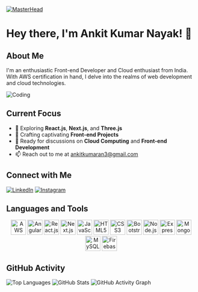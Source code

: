 [![MasterHead](https://www.snexplores.org/wp-content/uploads/2023/02/1030_ChatGPT_feat.gif)](https://rishavchanda.io)

# Hey there, I'm Ankit Kumar Nayak! 👋

## About Me
I'm an enthusiastic Front-end Developer and Cloud enthusiast from India. With AWS certification in hand, I delve into the realms of web development and cloud technologies.

![Coding](https://media.giphy.com/media/13HgwGsXF0aiGY/giphy.gif)

## Current Focus
- 🌱 Exploring **React.js**, **Next.js**, and **Three.js**
- 🔭 Crafting captivating **Front-end Projects**
- 💬 Ready for discussions on **Cloud Computing** and **Front-end Development**
- 📫 Reach out to me at [ankitkumaran3@gmail.com](mailto:ankitkumaran3@gmail.com)

## Connect with Me
[![LinkedIn](https://img.icons8.com/color/48/000000/linkedin.png)](https://www.linkedin.com/in/ankit-kumar-nayak-2591171b5/)
[![Instagram](https://img.icons8.com/color/48/000000/instagram-new.png)](https://www.instagram.com/ankitkumaran3)

## Languages and Tools
<p align="center">
  <img src="https://docs.amplify.aws/assets/logo-dark.svg" alt="AWS Amplify" width="40" height="40" />
  <img src="https://angular.io/assets/images/logos/angular/angular.svg" alt="Angular" width="40" height="40" />
  <img src="https://cdn.worldvectorlogo.com/logos/react-2.svg" alt="React.js" width="40" height="40" />
  <img src="https://cdn.worldvectorlogo.com/logos/next-js.svg" alt="Next.js" width="40" height="40" />
  <img src="https://img.icons8.com/color/48/000000/javascript.png" alt="JavaScript" width="40" height="40" />
  <img src="https://img.icons8.com/color/48/000000/html-5.png" alt="HTML5" width="40" height="40" />
  <img src="https://img.icons8.com/color/48/000000/css3.png" alt="CSS3" width="40" height="40" />
  <img src="https://img.icons8.com/color/48/000000/bootstrap.png" alt="Bootstrap" width="40" height="40" />
  <img src="https://img.icons8.com/color/48/000000/nodejs.png" alt="Node.js" width="40" height="40" />
  <img src="https://img.icons8.com/color/48/000000/express.png" alt="Express.js" width="40" height="40" />
  <img src="https://img.icons8.com/color/48/000000/mongodb.png" alt="MongoDB" width="40" height="40" />
  <img src="https://img.icons8.com/color/48/000000/mysql.png" alt="MySQL" width="40" height="40" />
  <img src="https://img.icons8.com/color/48/000000/firebase.png" alt="Firebase" width="40" height="40" />
</p>

## GitHub Activity
![Top Languages](https://github-readme-stats.vercel.app/api/top-langs/?username=ankitkumaran3&layout=compact)
![GitHub Stats](https://github-readme-stats.vercel.app/api?username=ankitkumaran3&show_icons=true)
![GitHub Activity Graph](https://github-readme-streak-stats.herokuapp.com/?user=ankitkumaran3)
